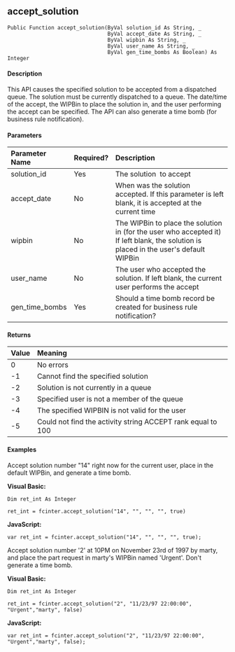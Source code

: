 accept_solution
---------------

```
Public Function accept_solution(ByVal solution_id As String, _
                                ByVal accept_date As String, _
                                ByVal wipbin As String, _
                                ByVal user_name As String, _
                                ByVal gen_time_bombs As Boolean) As Integer
```

#### Description

This API causes the specified solution to be accepted from a dispatched queue. The solution must be currently dispatched to a queue. The date/time of the accept, the WIPBin to place the solution in, and the user performing the accept can be specified. The API can also generate a time bomb (for business rule notification).

#### Parameters

| Parameter Name | Required? | Description |
|:--- |:--- |:--- |
| solution_id | Yes | The solution  to accept |
| accept_date | No | When was the solution accepted. If this parameter is left blank, it is accepted at the current time |
| wipbin | No | The WIPBin to place the solution in (for the user who accepted it) If left blank, the solution is placed in the user's default WIPBin |
| user_name | No | The user who accepted the solution. If left blank, the current user performs the accept |
| gen_time_bombs | Yes | Should a time bomb record be created for business rule notification? |

#### Returns

| Value | Meaning |
|:--- |:--- |
| 0 | No errors |
| -1 | Cannot find the specified solution |
| -2 | Solution is not currently in a queue |
| -3 | Specified user is not a member of the queue |
| -4 | The specified WIPBIN is not valid for the user |
| -5 | Could not find the activity string ACCEPT rank equal to 100 |

#### Examples

Accept solution number "14" right now for the current user, place in the default WIPBin, and generate a time bomb.

**Visual Basic:**
```
Dim ret_int As Integer

ret_int = fcinter.accept_solution("14", "", "", "", true)
```

**JavaScript:**
```
var ret_int = fcinter.accept_solution("14", "", "", "", true);
```

Accept solution number '2' at 10PM on November 23rd of 1997 by marty, and place the part request in marty's WIPBin named 'Urgent'. Don't generate a time bomb.

**Visual Basic:**
```
Dim ret_int As Integer

ret_int = fcinter.accept_solution("2", "11/23/97 22:00:00", "Urgent","marty", false)
```

**JavaScript:**
```
var ret_int = fcinter.accept_solution("2", "11/23/97 22:00:00", "Urgent","marty", false);
```
